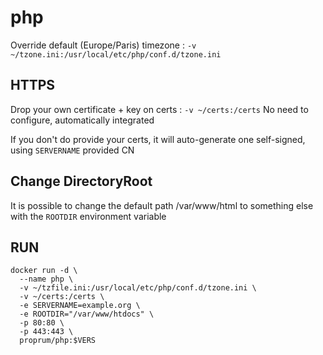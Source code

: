 # php

Override default (Europe/Paris) timezone : `-v ~/tzone.ini:/usr/local/etc/php/conf.d/tzone.ini`

## HTTPS ##

Drop your own certificate + key on certs : `-v ~/certs:/certs` No need to configure, automatically integrated

If you don't do provide your certs, it will auto-generate one self-signed, using `SERVERNAME` provided CN

## Change DirectoryRoot ##

It is possible to change the default path /var/www/html to something else with the `ROOTDIR` environment variable

## RUN ##

```
docker run -d \
  --name php \
  -v ~/tzfile.ini:/usr/local/etc/php/conf.d/tzone.ini \
  -v ~/certs:/certs \
  -e SERVERNAME=example.org \
  -e ROOTDIR="/var/www/htdocs" \
  -p 80:80 \
  -p 443:443 \
  proprum/php:$VERS
```
